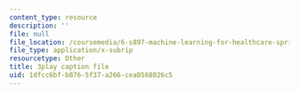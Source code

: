 ```yaml
---
content_type: resource
description: ''
file: null
file_location: /coursemedia/6-s897-machine-learning-for-healthcare-spring-2019/1dfcc6bfb8765f37a266cea0568026c5_vof7x8r_ZUA.vtt
file_type: application/x-subrip
resourcetype: Other
title: 3play caption file
uid: 1dfcc6bf-b876-5f37-a266-cea0568026c5
---
```

